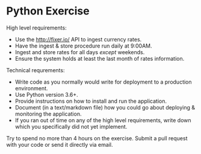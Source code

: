 # Python Exercise

High level requirements:

- Use the http://fixer.io/ API to ingest currency rates.
- Have the ingest & store procedure run daily at 9:00AM.
- Ingest and store rates for all days *except* weekends.
- Ensure the system holds at least the last month of rates information.

Technical requrements:

- Write code as you normally would write for deployment to a production environment.
- Use Python version 3.6+.
- Provide instructions on how to install and run the application.
- Document (in a text/markdown file) how you could go about deploying & monitoring the application.
- If you ran out of time on any of the high level requirements, write down which you specifically did not yet implement.

Try to spend no more than 4 hours on the exercise. Submit a pull request with your code or send it directly via email.
